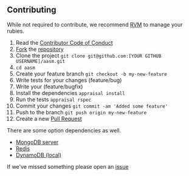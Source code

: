 ## Contributing ##

While not required to contribute, we recommend [RVM](https://rvm.io/) to manage your rubies.

1. Read the [Contributor Code of Conduct](https://github.com/aasm/aasm/blob/master/CODE_OF_CONDUCT.md)
2. [Fork](https://help.github.com/articles/about-forks/) the [repository](https://github.com/aasm/aasm)
3. Clone the project `git clone git@github.com:[YOUR GITHUB USERNAME]/aasm.git`
4. `cd aasm`
5. Create your feature branch `git checkout -b my-new-feature`
6. Write tests for your changes (feature/bug)
7. Write your (feature/bugfix)
8. Install the dependencies `appraisal install`
9. Run the tests `appraisal rspec`
10. Commit your changes `git commit -am 'Added some feature'`
11. Push to the branch `git push origin my-new-feature`
12. Create a new [Pull Request](https://help.github.com/articles/creating-a-pull-request/)

There are some option dependencies as well.

- [MongoDB server](https://www.mongodb.com/download-center)
- [Redis](https://redis.io/topics/quickstart)
- [DynamoDB (local)](https://docs.aws.amazon.com/amazondynamodb/latest/developerguide/DynamoDBLocal.html)

If we've missed something please open an [issue](https://github.com/aasm/aasm/issues/new)
